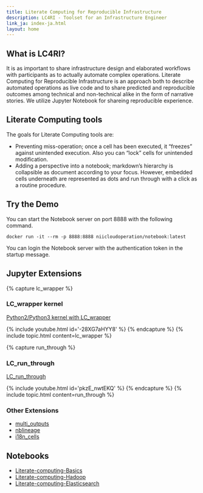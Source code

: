 ```yaml
---
title: Literate Computing for Reproducible Infrastructure
description: LC4RI - Toolset for an Infrastructure Engineer
link_ja: index-ja.html
layout: home
---
```


## What is LC4RI?
It is as important to share infrastructure design and elaborated workflows with participants as to actually automate complex operations. Literate Computing for Reproducible Infrastructure is an approach both to describe automated operations as live code and to share predicted and reproducible outcomes among technical and non-technical alike in the form of narrative stories.  We utilize Jupyter Notebook for shareing reproducible experience.

## Literate Computing tools
The goals for Literate Computing tools are:

- Preventing miss-operation; once a cell has been executed, it “freezes” against unintended execution. Also you can “lock” cells for unintended modification.
- Adding a perspective into a notebook; markdown’s hierarchy is collapsible as document according to your focus. However, embedded cells underneath are represented as dots and run through with a click as a routine procedure.


## Try the Demo

You can start the Notebook server on port 8888 with the following command.

```
docker run -it --rm -p 8888:8888 niicloudoperation/notebook:latest
```

You can login the Notebook server with the authentication token in the startup message.

## Jupyter Extensions

{% capture lc_wrapper %}
### LC_wrapper kernel

[Python2/Python3 kernel with LC_wrapper](https://github.com/NII-cloud-operation/Jupyter-LC_wrapper)

{% include youtube.html id='-28XG7aHYY8' %}
{% endcapture %}
{% include topic.html content=lc_wrapper %}


{% capture run_through %}
### LC_run_through

[LC_run_through](https://github.com/NII-cloud-operation/Jupyter-LC_run_through)

{% include youtube.html id='pkzE_nwtEKQ' %}
{% endcapture %}
{% include topic.html content=run_through %}


### Other Extensions

- [multi_outputs](https://github.com/NII-cloud-operation/Jupyter-multi_outputs)
- [nblineage](https://github.com/NII-cloud-operation/Jupyter-LC_nblineage)
- [i18n_cells](https://github.com/NII-cloud-operation/Jupyter-i18n_cells)

## Notebooks

- [Literate-computing-Basics](https://github.com/NII-cloud-operation/Literate-computing-Basics)
- [Literate-computing-Hadoop](https://github.com/NII-cloud-operation/Literate-computing-Hadoop)
- [Literate-computing-Elasticsearch](https://github.com/NII-cloud-operation/Literate-computing-Elasticsearch)
